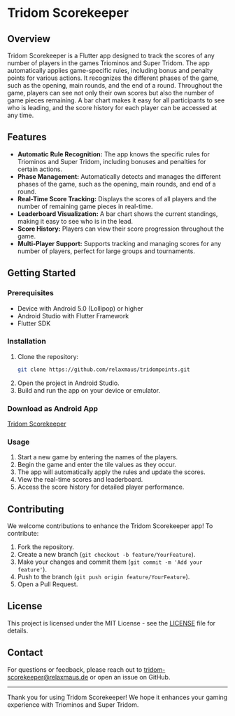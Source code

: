 # Tridom Scorekeeper

## Overview

Tridom Scorekeeper is a Flutter app designed to track the scores of any number of players in the games Triominos and Super Tridom. The app automatically applies game-specific rules, including bonus and penalty points for various actions. It recognizes the different phases of the game, such as the opening, main rounds, and the end of a round. Throughout the game, players can see not only their own scores but also the number of game pieces remaining. A bar chart makes it easy for all participants to see who is leading, and the score history for each player can be accessed at any time.

## Features

- **Automatic Rule Recognition:** The app knows the specific rules for Triominos and Super Tridom, including bonuses and penalties for certain actions.
- **Phase Management:** Automatically detects and manages the different phases of the game, such as the opening, main rounds, and end of a round.
- **Real-Time Score Tracking:** Displays the scores of all players and the number of remaining game pieces in real-time.
- **Leaderboard Visualization:** A bar chart shows the current standings, making it easy to see who is in the lead.
- **Score History:** Players can view their score progression throughout the game.
- **Multi-Player Support:** Supports tracking and managing scores for any number of players, perfect for large groups and tournaments.

## Getting Started

### Prerequisites

- Device with Android 5.0 (Lollipop) or higher
- Android Studio with Flutter Framework
- Flutter SDK

### Installation

1. Clone the repository:
    ```bash
    git clone https://github.com/relaxmaus/tridompoints.git
    ```
2. Open the project in Android Studio.
3. Build and run the app on your device or emulator.

### Download as Android App
[Tridom Scorekeeper](https://play.google.com/store/apps/details?id=de.relaxmaus.tridompoints&pcampaignid=web_share)

### Usage

1. Start a new game by entering the names of the players.
2. Begin the game and enter the tile values as they occur.
3. The app will automatically apply the rules and update the scores.
4. View the real-time scores and leaderboard.
5. Access the score history for detailed player performance.

## Contributing

We welcome contributions to enhance the Tridom Scorekeeper app! To contribute:

1. Fork the repository.
2. Create a new branch (`git checkout -b feature/YourFeature`).
3. Make your changes and commit them (`git commit -m 'Add your feature'`).
4. Push to the branch (`git push origin feature/YourFeature`).
5. Open a Pull Request.

## License

This project is licensed under the MIT License - see the [LICENSE](LICENSE) file for details.

## Contact

For questions or feedback, please reach out to tridom-scorekeeper@relaxmaus.de or open an issue on GitHub.

---

Thank you for using Tridom Scorekeeper! We hope it enhances your gaming experience with Triominos and Super Tridom.
